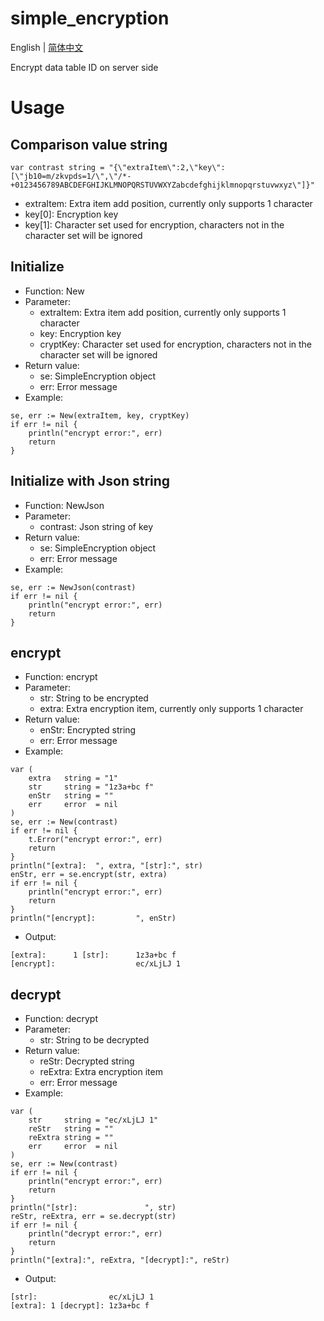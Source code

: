 # simple_encryption
English | [简体中文](README_zh.md)

Encrypt data table ID on server side

# Usage
## Comparison value string
```
var contrast string = "{\"extraItem\":2,\"key\":[\"jb10=m/zkvpds=1/\",\"/*-+0123456789ABCDEFGHIJKLMNOPQRSTUVWXYZabcdefghijklmnopqrstuvwxyz\"]}"
```
- extraItem: Extra item add position, currently only supports 1 character
- key[0]: Encryption key
- key[1]: Character set used for encryption, characters not in the character set will be ignored

## Initialize
- Function: New
- Parameter:
    - extraItem: Extra item add position, currently only supports 1 character
    - key: Encryption key
    - cryptKey: Character set used for encryption, characters not in the character set will be ignored
- Return value:
    - se: SimpleEncryption object
    - err: Error message
- Example:
```
se, err := New(extraItem, key, cryptKey)
if err != nil {
    println("encrypt error:", err)
    return
}
```

## Initialize with Json string
- Function: NewJson
- Parameter:
    - contrast: Json string of key
- Return value:
    - se: SimpleEncryption object
    - err: Error message
- Example:
```
se, err := NewJson(contrast)
if err != nil {
    println("encrypt error:", err)
    return
}
```

## encrypt
- Function: encrypt
- Parameter:
    - str: String to be encrypted
    - extra: Extra encryption item, currently only supports 1 character
- Return value:
    - enStr: Encrypted string
    - err: Error message
- Example:
```
var (
    extra   string = "1"
    str     string = "1z3a+bc f"
    enStr   string = ""
    err     error  = nil
)
se, err := New(contrast)
if err != nil {
    t.Error("encrypt error:", err)
    return
}
println("[extra]:  ", extra, "[str]:", str)
enStr, err = se.encrypt(str, extra)
if err != nil {
    println("encrypt error:", err)
    return
}
println("[encrypt]:         ", enStr)
```
- Output:
```
[extra]:      1 [str]:      1z3a+bc f
[encrypt]:                  ec/xLjLJ 1
```

## decrypt
- Function: decrypt
- Parameter:
    - str: String to be decrypted
- Return value:
    - reStr: Decrypted string
    - reExtra: Extra encryption item
    - err: Error message
- Example:
```
var (
    str     string = "ec/xLjLJ 1"
    reStr   string = ""
    reExtra string = ""
    err     error  = nil
)
se, err := New(contrast)
if err != nil {
    println("encrypt error:", err)
    return
}
println("[str]:               ", str)
reStr, reExtra, err = se.decrypt(str)
if err != nil {
    println("decrypt error:", err)
    return
}
println("[extra]:", reExtra, "[decrypt]:", reStr)
```
- Output:
```
[str]:                ec/xLjLJ 1
[extra]: 1 [decrypt]: 1z3a+bc f
```
